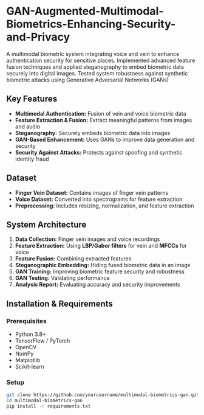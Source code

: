 # GAN-Augmented-Multimodal-Biometrics-Enhancing-Security-and-Privacy
A multimodal biometric system integrating voice and vein to enhance authentication security for sensitive places. Implemented advanced feature fusion techniques and applied steganography to embed biometric data securely into digital images. Tested system robustness against synthetic biometric attacks using Generative Adversarial Networks (GANs)

## Key Features  
- **Multimodal Authentication:** Fusion of vein and voice biometric data  
- **Feature Extraction & Fusion:** Extract meaningful patterns from images and audio  
- **Steganography:** Securely embeds biometric data into images  
- **GAN-Based Enhancement:** Uses GANs to improve data generation and security  
- **Security Against Attacks:** Protects against spoofing and synthetic identity fraud  

## Dataset  
- **Finger Vein Dataset:** Contains images of finger vein patterns  
- **Voice Dataset:** Converted into spectrograms for feature extraction  
- **Preprocessing:** Includes resizing, normalization, and feature extraction  

## System Architecture  
1. **Data Collection:** Finger vein images and voice recordings  
2. **Feature Extraction:** Using **LBP/Gabor filters** for vein and **MFCCs** for voice  
3. **Feature Fusion:** Combining extracted features  
4. **Steganographic Embedding:** Hiding fused biometric data in an image  
5. **GAN Training:** Improving biometric feature security and robustness  
6. **GAN Testing:** Validating performance  
7. **Analysis Report:** Evaluating accuracy and security improvements  

## Installation & Requirements  
### **Prerequisites**  
- Python 3.8+  
- TensorFlow / PyTorch  
- OpenCV  
- NumPy  
- Matplotlib  
- Scikit-learn  

### **Setup**  
```bash
git clone https://github.com/yourusername/multimodal-biometrics-gan.git
cd multimodal-biometrics-gan
pip install -r requirements.txt
